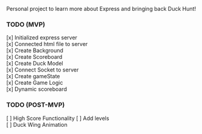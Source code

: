 Personal project to learn more about Express and bringing back Duck Hunt!

### TODO (MVP)

[x] Initialized express server  <br>
[x] Connected html file to server <br>
[x] Create Background <br>
[x] Create Scoreboard <br>
[x] Create Duck Model <br>
[x] Connect Socket to server  <br>
[x] Create gameState <br>
[x] Create Game Logic <br>
[x] Dynamic scoreboard <br>

### TODO (POST-MVP)

[ ] High Score Functionality
[ ] Add levels<br>
[ ] Duck Wing Animation<br>
